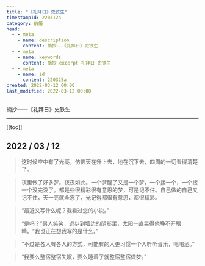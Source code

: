 ```yaml
---
title: "《礼拜日》史铁生"
timestampId: 220312a
category: 前脩
head:
  - - meta
    - name: description
      content: 摘抄——《礼拜日》史铁生
  - - meta
    - name: keywords
      content: 摘抄 excerpt 礼拜日 史铁生
  - - meta
    - name: id
      content: 220325a
created: 2022-03-12 00:00
last_modified: 2022-03-12 00:00
---
```


摘抄——《礼拜日》史铁生

---

[[toc]]

## 2022 / 03 / 12

> 这时候空中有了光亮，仿佛天在升上去，地在沉下去，四周的一切看得清楚了。

> 夜里做了好多梦。夜夜如此。一个梦醒了又是一个梦，一个接一个，一个接一个没完没了。都是些很精彩很有意思的梦，可是记不住。自己做的自己又记不住，天一亮就全忘了，光记得都很有意思，都很精彩。

> “最近又写什么呢？我看过您的小说。”
> 
> “是吗？”男人笑笑，退步到墙边的阴影里，太阳一直晃得他睁不开眼睛。“我也正在想我写的是什么。”

> “不过是各人有各人的方式，可能有的人更习惯一个人听听音乐，喝喝酒。”

> “我要么整宿整宿失眠，要么睡着了就整宿整宿做梦。”
